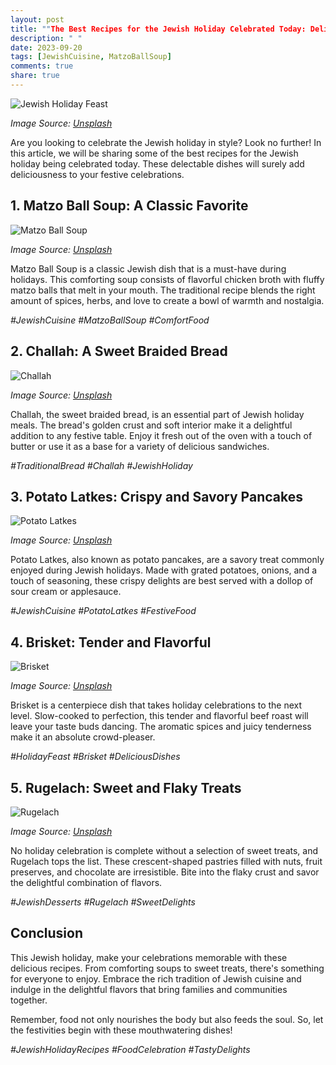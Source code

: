 ```yaml
---
layout: post
title: ""The Best Recipes for the Jewish Holiday Celebrated Today: Delicious Dishes to Try""
description: " "
date: 2023-09-20
tags: [JewishCuisine, MatzoBallSoup]
comments: true
share: true
---
```


![Jewish Holiday Feast](https://source.unsplash.com/1600x900/?jewish,holiday,food,feast)

*Image Source: [Unsplash](https://source.unsplash.com)*

Are you looking to celebrate the Jewish holiday in style? Look no further! In this article, we will be sharing some of the best recipes for the Jewish holiday being celebrated today. These delectable dishes will surely add deliciousness to your festive celebrations. 

## 1. Matzo Ball Soup: A Classic Favorite

![Matzo Ball Soup](https://source.unsplash.com/1600x900/?matzo,ball,soup)

*Image Source: [Unsplash](https://source.unsplash.com)*

Matzo Ball Soup is a classic Jewish dish that is a must-have during holidays. This comforting soup consists of flavorful chicken broth with fluffy matzo balls that melt in your mouth. The traditional recipe blends the right amount of spices, herbs, and love to create a bowl of warmth and nostalgia.

_#JewishCuisine #MatzoBallSoup #ComfortFood_

## 2. Challah: A Sweet Braided Bread

![Challah](https://source.unsplash.com/1600x900/?challah,bread)

*Image Source: [Unsplash](https://source.unsplash.com)*

Challah, the sweet braided bread, is an essential part of Jewish holiday meals. The bread's golden crust and soft interior make it a delightful addition to any festive table. Enjoy it fresh out of the oven with a touch of butter or use it as a base for a variety of delicious sandwiches.

_#TraditionalBread #Challah #JewishHoliday_

## 3. Potato Latkes: Crispy and Savory Pancakes

![Potato Latkes](https://source.unsplash.com/1600x900/?potato,latkes)

*Image Source: [Unsplash](https://source.unsplash.com)*

Potato Latkes, also known as potato pancakes, are a savory treat commonly enjoyed during Jewish holidays. Made with grated potatoes, onions, and a touch of seasoning, these crispy delights are best served with a dollop of sour cream or applesauce. 

_#JewishCuisine #PotatoLatkes #FestiveFood_

## 4. Brisket: Tender and Flavorful

![Brisket](https://source.unsplash.com/1600x900/?brisket,food)

*Image Source: [Unsplash](https://source.unsplash.com)*

Brisket is a centerpiece dish that takes holiday celebrations to the next level. Slow-cooked to perfection, this tender and flavorful beef roast will leave your taste buds dancing. The aromatic spices and juicy tenderness make it an absolute crowd-pleaser.

_#HolidayFeast #Brisket #DeliciousDishes_

## 5. Rugelach: Sweet and Flaky Treats

![Rugelach](https://source.unsplash.com/1600x900/?rugelach,dessert)

*Image Source: [Unsplash](https://source.unsplash.com)*

No holiday celebration is complete without a selection of sweet treats, and Rugelach tops the list. These crescent-shaped pastries filled with nuts, fruit preserves, and chocolate are irresistible. Bite into the flaky crust and savor the delightful combination of flavors.

_#JewishDesserts #Rugelach #SweetDelights_

## Conclusion

This Jewish holiday, make your celebrations memorable with these delicious recipes. From comforting soups to sweet treats, there's something for everyone to enjoy. Embrace the rich tradition of Jewish cuisine and indulge in the delightful flavors that bring families and communities together.

Remember, food not only nourishes the body but also feeds the soul. So, let the festivities begin with these mouthwatering dishes!

_#JewishHolidayRecipes #FoodCelebration #TastyDelights_